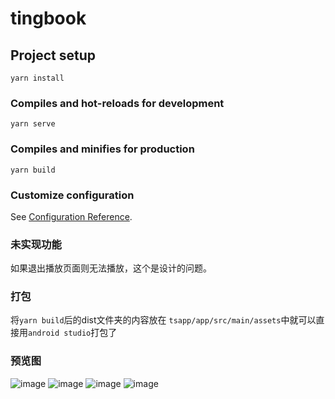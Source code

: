 # tingbook

## Project setup
```
yarn install
```

### Compiles and hot-reloads for development
```
yarn serve
```

### Compiles and minifies for production
```
yarn build
```

### Customize configuration
See [Configuration Reference](https://cli.vuejs.org/config/).

### 未实现功能
如果退出播放页面则无法播放，这个是设计的问题。

### 打包
将`yarn build`后的dist文件夹的内容放在 `tsapp/app/src/main/assets`中就可以直接用`android studio`打包了

### 预览图
 ![image](https://github.com/libaibuaidufu/vue-tsapp/blob/main/preview/搜索.jpg) 
 ![image](https://github.com/libaibuaidufu/vue-tsapp/blob/main/preview/收藏.jpg) 
 ![image](https://github.com/libaibuaidufu/vue-tsapp/blob/main/preview/详情.jpg) 
 ![image](https://github.com/libaibuaidufu/vue-tsapp/blob/main/preview/播放.jpg) 
